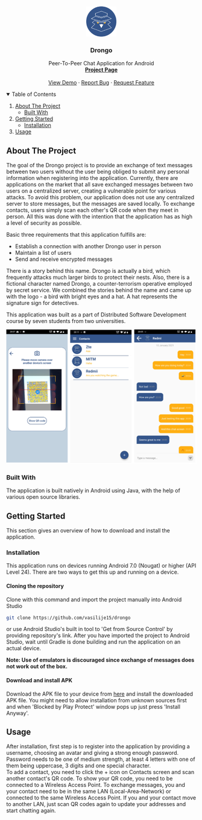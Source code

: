 
<!-- PROJECT LOGO -->
<br />
<p align="center">
  <a href="https://github.com/vasilije15/drongo">
    <img src="App/src/main/res/drawable/logic_logo_512.png" alt="Logo" width="80" height="80">
  </a>

  <h3 align="center">Drongo</h3>

  <p align="center">
    Peer-To-Peer Chat Application for Android
    <br />
    <a href="https://www.fer.unizg.hr/rasip/dsd/projects/howzit_2"><strong>Project Page</strong></a>
    <br />
    <br />
    <a href="https://www.youtube.com/watch?v=zJuR0xxzUcU">View Demo</a>
    ·
    <a href="https://github.com/vasilije15/drongo/issues">Report Bug</a>
    ·
    <a href="https://github.com/vasilije15/drongo/issues">Request Feature</a>
  </p>
</p>



<!-- TABLE OF CONTENTS -->
<details open="open">
  <summary>Table of Contents</summary>
  <ol>
    <li>
      <a href="#about-the-project">About The Project</a>
      <ul>
        <li><a href="#built-with">Built With</a></li>
      </ul>
    </li>
    <li>
      <a href="#getting-started">Getting Started</a>
      <ul>
        <li><a href="#installation">Installation</a></li>
      </ul>
    </li>
    <li><a href="#usage">Usage</a></li>
  </ol>
</details>



<!-- ABOUT THE PROJECT -->
## About The Project

The goal of the Drongo project is to provide an exchange of text messages between two users without the user being obliged to submit any personal information when registering into the application.
Currently, there are applications on the market that all save exchanged messages between two users on a centralized server, creating a vulnerable point for various attacks.
To avoid this problem, our application does not use any centralized server to store messages, but the messages are saved locally.
To exchange contacts, users simply scan each other's QR code when they meet in person.
All this was done with the intention that the application has as high a level of security as possible.

Basic three requirements that this application fulfills are:
- Establish a connection with another Drongo user in person
- Maintain a list of users
- Send and receive encrypted messages

There is a story behind this name. Drongo is actually a bird, which frequently attacks much larger birds to protect their nests. 
Also, there is a fictional character named Drongo, a counter-terrorism operative employed by secret service. 
We combined the stories behind the name and came up with the logo - a bird with bright eyes and a hat. A hat represents the signature sign for detectives.


This application was built as a part of Distributed Software Development course by seven students from two universities. 

<p align="center">
  <a href="https://github.com/vasilije15/drongo/tree/master/screenshots">
      <img src="screenshots/combined.png" alt="App Screenshots">
  </a>
 

### Built With

The application is built natively in Android using Java, with the help of various open source libraries.


<!-- GETTING STARTED -->
## Getting Started

This section gives an overview of how to download and install the application. 

### Installation

This application runs on devices running Android 7.0 (Nougat) or higher (API Level 24). There are two ways to get this up and running on a device.
#### Cloning the repository 

Clone with this command and import the project manually into Android Studio

  ```sh
  git clone https://github.com/vasilije15/drongo
  ```
or use Android Studio's built in tool to 'Get from Source Control' by providing repository's link.
After you have imported the project to Android Studio, wait until Gradle is done building and run the application on an actual device.

<strong> Note: Use of emulators is discouraged since exchange of messages does not work out of the box.</strong>


#### Download and install APK
Download the APK file to your device from [here](https://github.com/vasilije15/drongo/releases/download/v1.0/Drongo.apk) and install the downloaded APK file. 
You might need to allow installation from unknown sources first and when 'Blocked by Play Protect' window pops up just press 'Install Anyway'.


## Usage

After installation, first step is to register into the application by providing a username, choosing an avatar and giving a strong enough password.
Password needs to be one of medium strength, at least 4 letters with one of them being uppercase, 3 digits and one special character.  
To add a contact, you need to click the + icon on Contacts screen and scan another contact's QR code. 
To show your QR code, you need to be connected to a Wireless Access Point. 
To exchange messages, you and your contact need to be in the same LAN (Local-Area-Network) or connected to the same Wireless Access Point.
If you and your contact move to another LAN, just scan QR codes again to update your addresses and start chatting again. 

